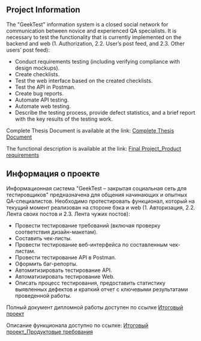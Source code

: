 ## Project Information
The "GeekTest" information system is a closed social network for communication between novice and experienced QA specialists. It is necessary to test the functionality that is currently implemented on the backend and web (1. Authorization, 2.2. User’s post feed, and 2.3. Other users’ post feed):

* Conduct requirements testing (including verifying compliance with design mockups).
* Create checklists.
* Test the web interface based on the created checklists.
* Test the API in Postman.
* Create bug reports.
* Automate API testing.
* Automate web testing.
* Describe the testing process, provide defect statistics, and a brief report with the key results of the testing work. 

Complete Thesis Document is available at the link: [Complete Thesis Document](https://docs.google.com/document/d/1VTZGEU0WlapeHN5fG91oIjLi_HCc_e5GV1ou1ERoYcs/edit?tab=t.0)

The functional description is available at the link: [Final Project_Product requirements](https://docs.google.com/document/d/1KV2_iA8P2Yb-moAwXiMsyLJQSRsSNntng8fOrAshmC8/edit?usp=sharing)


## Информация о проекте 
Информационная система "GeekTest – закрытая cоциальная сеть для тестировщиков" предназначена для общения начинающих и опытных QA-специалистов.
Необходимо протестировать функционал, который на текущий момент реализован на стороне бэка и web (1. Авторизация, 2.2. Лента своих постов и 2.3. Лента чужих постов):
* Провести тестирование требований (включая проверку соответствия дизайн-макетам).
* Составить чек-листы.
* Провести тестирование веб-интерфейса по составленным чек-листам.
* Провести тестирование API в Postman.
* Оформить баг-репорты.
* Автомитизировать тестирование API.
* Автоматизировать тестирование Web.
* Описать процесс тестирования, предоставить статистику выявленных дефектов и краткий отчет с ключевыми результатами проведенной работы.

Полный документ дипломной работы доступен по ссылке [Итоговый проект](https://docs.google.com/document/d/1VTZGEU0WlapeHN5fG91oIjLi_HCc_e5GV1ou1ERoYcs/edit?tab=t.0)

Описание функционала доступно по ссылке: [Итоговый проект_Продуктовые требования](https://docs.google.com/document/d/1KV2_iA8P2Yb-moAwXiMsyLJQSRsSNntng8fOrAshmC8/edit?usp=sharing)
